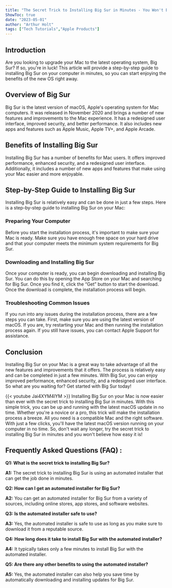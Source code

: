 ```yaml
---
title: "The Secret Trick to Installing Big Sur in Minutes - You Won't Believe How Easy It Is!"
ShowToc: true 
date: "2023-05-01"
author: "Arthur Holt" 
tags: ["Tech Tutorials","Apple Products"]
---
```

## Introduction
Are you looking to upgrade your Mac to the latest operating system, Big Sur? If so, you're in luck! This article will provide a step-by-step guide to installing Big Sur on your computer in minutes, so you can start enjoying the benefits of the new OS right away.

## Overview of Big Sur
Big Sur is the latest version of macOS, Apple's operating system for Mac computers. It was released in November 2020 and brings a number of new features and improvements to the Mac experience. It has a redesigned user interface, improved security, and better performance. It also includes new apps and features such as Apple Music, Apple TV+, and Apple Arcade.

## Benefits of Installing Big Sur
Installing Big Sur has a number of benefits for Mac users. It offers improved performance, enhanced security, and a redesigned user interface. Additionally, it includes a number of new apps and features that make using your Mac easier and more enjoyable.

## Step-by-Step Guide to Installing Big Sur
Installing Big Sur is relatively easy and can be done in just a few steps. Here is a step-by-step guide to installing Big Sur on your Mac:

### Preparing Your Computer
Before you start the installation process, it's important to make sure your Mac is ready. Make sure you have enough free space on your hard drive and that your computer meets the minimum system requirements for Big Sur.

### Downloading and Installing Big Sur
Once your computer is ready, you can begin downloading and installing Big Sur. You can do this by opening the App Store on your Mac and searching for Big Sur. Once you find it, click the “Get” button to start the download. Once the download is complete, the installation process will begin.

### Troubleshooting Common Issues
If you run into any issues during the installation process, there are a few steps you can take. First, make sure you are using the latest version of macOS. If you are, try restarting your Mac and then running the installation process again. If you still have issues, you can contact Apple Support for assistance.

## Conclusion
Installing Big Sur on your Mac is a great way to take advantage of all the new features and improvements that it offers. The process is relatively easy and can be completed in just a few minutes. With Big Sur, you can enjoy improved performance, enhanced security, and a redesigned user interface. So what are you waiting for? Get started with Big Sur today!

{{< youtube Jai4XYM4lYM >}} 
Installing Big Sur on your Mac is now easier than ever with the secret trick to installing Big Sur in minutes. With this simple trick, you can be up and running with the latest macOS update in no time. Whether you're a novice or a pro, this trick will make the installation process a breeze. All you need is a compatible Mac and the right software. With just a few clicks, you'll have the latest macOS version running on your computer in no time. So, don't wait any longer, try the secret trick to installing Big Sur in minutes and you won't believe how easy it is!

## Frequently Asked Questions (FAQ) :
**Q1: What is the secret trick to installing Big Sur?**

**A1:** The secret trick to installing Big Sur is using an automated installer that can get the job done in minutes. 

**Q2: How can I get an automated installer for Big Sur?**

**A2:** You can get an automated installer for Big Sur from a variety of sources, including online stores, app stores, and software websites. 

**Q3: Is the automated installer safe to use?**

**A3:** Yes, the automated installer is safe to use as long as you make sure to download it from a reputable source. 

**Q4: How long does it take to install Big Sur with the automated installer?**

**A4:** It typically takes only a few minutes to install Big Sur with the automated installer. 

**Q5: Are there any other benefits to using the automated installer?**

**A5:** Yes, the automated installer can also help you save time by automatically downloading and installing updates for Big Sur.





